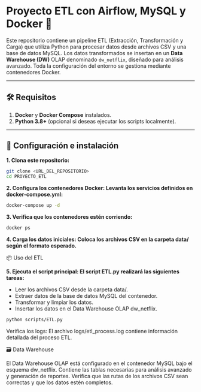 # Proyecto ETL con Airflow, MySQL y Docker 🚀

Este repositorio contiene un pipeline ETL (Extracción, Transformación y Carga) que utiliza Python para procesar datos desde archivos CSV y una base de datos MySQL. 
Los datos transformados se insertan en un **Data Warehouse (DW)** OLAP denominado `dw_netflix`, diseñado para análisis avanzado. Toda la configuración del entorno se gestiona mediante contenedores Docker.

---

## 🛠️ Requisitos

1. **Docker** y **Docker Compose** instalados.
2. **Python 3.8+** (opcional si deseas ejecutar los scripts localmente).

---

## 🚀 Configuración e instalación

**1. Clona este repositorio:**
```bash
git clone <URL_DEL_REPOSITORIO>
cd PROYECTO_ETL
```

**2. Configura los contenedores Docker: Levanta los servicios definidos en docker-compose.yml:**

```bash
docker-compose up -d
```

**3. Verifica que los contenedores estén corriendo:**

```bash
docker ps
```

**4. Carga los datos iniciales: Coloca los archivos CSV en la carpeta data/ según el formato esperado.**

📦 Uso del ETL

**5. Ejecuta el script principal: El script ETL.py realizará las siguientes tareas:**

- Leer los archivos CSV desde la carpeta data/.
- Extraer datos de la base de datos MySQL del contenedor.
- Transformar y limpiar los datos.
- Insertar los datos en el Data Warehouse OLAP dw_netflix.

```bash
python scripts/ETL.py
```

Verifica los logs: El archivo logs/etl_process.log contiene información detallada del proceso ETL.

🗃️ Data Warehouse

El Data Warehouse OLAP está configurado en el contenedor MySQL bajo el esquema dw_netflix. Contiene las tablas necesarias para análisis avanzado y generación de reportes.
Verifica que las rutas de los archivos CSV sean correctas y que los datos estén completos.
